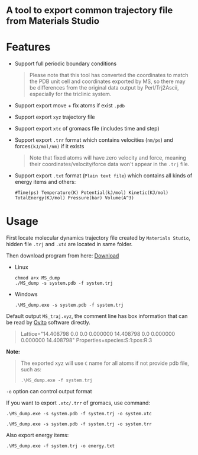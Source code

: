 **<font size=5> A tool to export common trajectory file from Materials Studio</font>**



# Features

* Support full periodic boundary conditions

  > Please note that this tool has converted the coordinates to match the PDB unit cell and coordinates exported by MS, so there may be differences from the original data output by Perl/Trj2Ascii, especially for the triclinic system.

* Support export move + fix atoms if exist `.pdb`

* Support export `xyz` trajectory file

* Support export `xtc` of gromacs file (includes time and step)

* Support export `.trr` format which contains velocities (`nm/ps`) and forces`(kJ/mol/nm)` if it exists

  > Note that fixed atoms will have zero velocity and force, meaning their coordinates/velocity/force data won't appear in the `.trj` file.

* Support export `.txt` format (`Plain text file`) which contains all kinds of energy items and others:

  ```
  #Time(ps) Temperature(K) Potential(kJ/mol) Kinetic(KJ/mol) TotalEnergy(KJ/mol) Pressure(bar) Volume(A^3)
  ```

  

# Usage

First locate molecular dynamics trajectory file created by `Materials Studio`, hidden file `.trj`  and `.xtd` are located in same folder.



Then download program from here: [Download](https://github.com/liuyujie714/MS_Trajdump/releases)




* Linux

  ```
  chmod a+x MS_dump
  ./MS_dump -s system.pdb -f system.trj
  ```

* Windows

  ```
  .\MS_dump.exe -s system.pdb -f system.trj
  ```



Default output `MS_traj.xyz`, the comment line has box information that can be read by [Ovito](https://www.ovito.org/)  software directly. 

> Lattice="14.408798 0.0 0.0 0.000000 14.408798 0.0 0.000000 0.000000 14.408798" Properties=species:S:1:pos:R:3





**Note:**

> The exported xyz will use `C` name for all atoms if not provide pdb file, such as:
>
> ```
> .\MS_dump.exe -f system.trj
> ```





`-o` option can control output format



If you want to export `.xtc/.trr` of gromacs, use command:

```
.\MS_dump.exe -s system.pdb -f system.trj -o system.xtc
```

```
.\MS_dump.exe -s system.pdb -f system.trj -o system.trr
```



Also export energy items:

```
.\MS_dump.exe -f system.trj -o energy.txt
```

